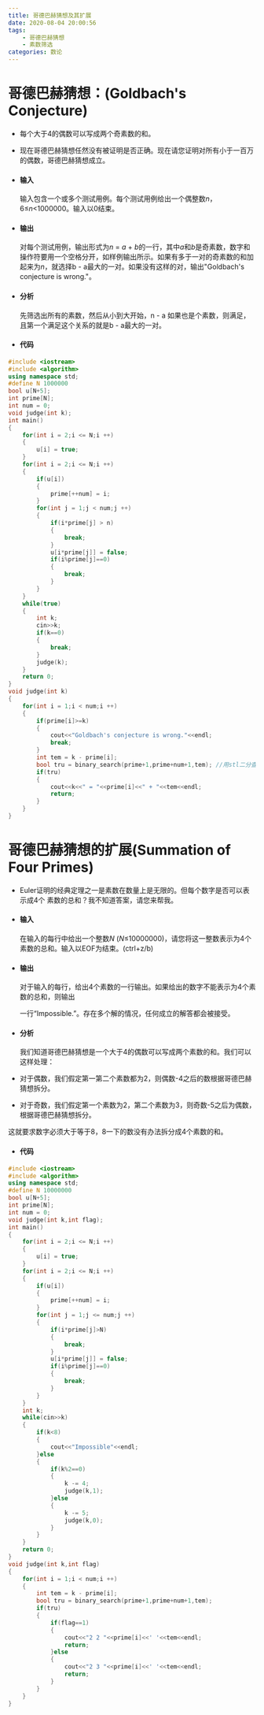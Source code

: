 ```yaml
---
title: 哥德巴赫猜想及其扩展
date: 2020-08-04 20:00:56
tags:
	- 哥德巴赫猜想
	- 素数筛选
categories: 数论
---
```

# 哥德巴赫猜想：(Goldbach's Conjecture)
* 每个大于4的偶数可以写成两个奇素数的和。

* 现在哥德巴赫猜想任然没有被证明是否正确。现在请您证明对所有小于一百万的偶数，哥德巴赫猜想成立。

* #### 输入 

  输入包含一个或多个测试用例。每个测试用例给出一个偶整数*n*，6≤*n*<1000000。输入以0结束。

* #### 输出

  对每个测试用例，输出形式为*n* = *a* + *b*的一行，其中*a*和*b*是奇素数，数字和操作符要用一个空格分开，如样例输出所示。如果有多于一对的奇素数的和加起来为*n*，就选择b - a最大的一对。如果没有这样的对，输出"Goldbach's conjecture is wrong."。

* #### 分析

  先筛选出所有的素数，然后从小到大开始，n - a 如果也是个素数，则满足，且第一个满足这个关系的就是b - a最大的一对。

* #### 代码
```cpp
#include <iostream>
#include <algorithm>
using namespace std;
#define N 1000000
bool u[N+5];
int prime[N];
int num = 0;
void judge(int k);
int main()
{
    for(int i = 2;i <= N;i ++)
    {
        u[i] = true;
    }
    for(int i = 2;i <= N;i ++)
    {
        if(u[i])
        {
            prime[++num] = i;
        }
        for(int j = 1;j < num;j ++)
        {
            if(i*prime[j] > n)
            {
                break;
            }
            u[i*prime[j]] = false;
            if(i%prime[j]==0)
            {
                break;
            }
        }
    }
    while(true)
    {
        int k;
        cin>>k;
        if(k==0)
        {
            break;
        }
        judge(k);
    }
    return 0;
}
void judge(int k)
{
    for(int i = 1;i < num;i ++)
    {
        if(prime[i]>=k)
        {
            cout<<"Goldbach's conjecture is wrong."<<endl;
            break;
        }
        int tem = k - prime[i];
        bool tru = binary_search(prime+1,prime+num+1,tem); //用stl二分查找
        if(tru)
        {
            cout<<k<<" = "<<prime[i]<<" + "<<tem<<endl;
            return;
        }
    }
}
```
# 哥德巴赫猜想的扩展(Summation of Four Primes)

* Euler证明的经典定理之一是素数在数量上是无限的。但每个数字是否可以表示成4个 素数的总和？我不知道答案，请您来帮我。

* #### 输入

  在输入的每行中给出一个整数*N* (*N*≤10000000)，请您将这一整数表示为4个素数的总和。输入以EOF为结束。(ctrl+z/b)

* #### 输出

  对于输入的每行，给出4个素数的一行输出。如果给出的数字不能表示为4个素数的总和，则输出

  一行“Impossible.”。存在多个解的情况，任何成立的解答都会被接受。

* #### 分析

  我们知道哥德巴赫猜想是一个大于4的偶数可以写成两个素数的和。我们可以这样处理：

* 对于偶数，我们假定第一第二个素数都为2，则偶数-4之后的数根据哥德巴赫猜想拆分。

* 对于奇数，我们假定第一个素数为2，第二个素数为3，则奇数-5之后为偶数，根据哥德巴赫猜想拆分。

这就要求数字必须大于等于8，8一下的数没有办法拆分成4个素数的和。

* #### 代码

```cpp
#include <iostream>
#include <algorithm>
using namespace std;
#define N 10000000
bool u[N+5];
int prime[N];
int num = 0;
void judge(int k,int flag);
int main()
{
    for(int i = 2;i <= N;i ++)
    {
        u[i] = true;
    }
    for(int i = 2;i <= N;i ++)
    {
        if(u[i])
        {
            prime[++num] = i;
        }
        for(int j = 1;j <= num;j ++)
        {
            if(i*prime[j]>N)
            {
                break;
            }
            u[i*prime[j]] = false;
            if(i%prime[j]==0)
            {
                break;
            }
        }
    }
    int k;
    while(cin>>k)
    {
        if(k<8)
        {
            cout<<"Impossible"<<endl;
        }else
        {
            if(k%2==0)
            {
                k -= 4;
                judge(k,1);
            }else
            {
                k -= 5;
                judge(k,0);
            }
        }
    }
    return 0;
}
void judge(int k,int flag)
{
    for(int i = 1;i < num;i ++)
    {
        int tem = k - prime[i];
        bool tru = binary_search(prime+1,prime+num+1,tem);
        if(tru)
        {
            if(flag==1)
            {
                cout<<"2 2 "<<prime[i]<<' '<<tem<<endl;
                return;
            }else
            {
                cout<<"2 3 "<<prime[i]<<' '<<tem<<endl;
                return;
            }
        }
    }
}
```

